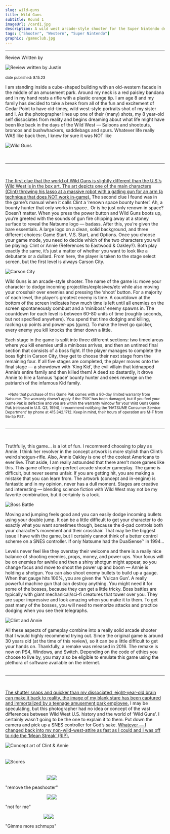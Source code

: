 ```yaml
---
slug: wild-guns
title: Wild Guns
subtitle: Round 1
imageUrl: /card1.jpg
description: A wild west arcade-style shooter for the Super Nintendo developed by Natsume
tags: ["Shooter", "Western", "Super Nintendo"]
graphic: /gameclub.jpg
--- 
```

---
Review Written by
<div class="reviewimg"><img src="/reviews/reviewjustin.png"
alt="Review written by Justin" /> </div><br>
<sub>date published: 8.15.23</sub>

I am standing inside a cube-shaped building with an old-western facade in the middle of an amusement park. Around my neck is a red paisley bandana and in my hand rests a rifle with a plastic orange tip. I am age 8 and my family has decided to take a break from all of the fun and excitement of Cedar Point to have old-timey, wild west-style portraits shot of my sister and I. As the photographer lines up one of their (many) shots, my 8 year-old self dissociates from reality and begins dreaming about what life might have been like back in the days of the Wild West — Saloons and shootouts, broncos and bushwhackers, saddlebags and spurs. Whatever life really WAS like back then, I knew for sure it was NOT like
<div class="reviewlogo"><img src="/reviews/wildguns/logo.png"
alt="Wild Guns"/></div><br><br />

---
<br>

[The first clue that the world of Wild Guns is slightly different than the U.S.’s Wild West is in the box art. The art depicts one of the main characters (Clint) throwing his lasso at a massive robot with a gatling gun for an arm (a technique that does NOT work in-game).](/reviews/wildguns/wildgunsboxart.jpg) The second clue I found was in the game’s manual when it calls Clint a ‘renown space bounty hunter’. Ah, a bounty hunter that only works in space.. Or is he just only renown in space? Doesn’t matter. When you press the power button and Wild Guns boots up, you’re greeted with the sounds of gun fire chipping away at a stoney surface to reveal the Natsume logo — badass. After this, you’re given the bare essentials. A large logo on a clean, solid background, and three different choices: Game Start, V.S. Start, and Options. Once you choose your game mode, you need to decide which of the two characters you will be playing: Clint or Annie (References to Eastwood & Oakley?). Both play exactly the same, it’s just a matter of whether you want to look like a debutante or a dullard. From here, the player is taken to the stage select screen, but the first level is always Carson City.
<div class="reviewsplit"><img src="/reviews/wildguns/carsoncity.jpg"
alt="Carson City" /><div>

Wild Guns is an arcade-style shooter. The name of the game is: move your character to dodge incoming projectiles/explosives/etc while also moving your crosshair over enemies and pressing the ‘shoot’ button. For a majority of each level, the player’s greatest enemy is time. A countdown at the bottom of the screen indicates how much time is left until all enemies on the screen spontaneously combust and a ‘miniboss’ enemy spawns in. The countdown for each level is between 60-80 units of time (roughly seconds, but not specified anywhere). You spend that time dodging and killing, racking up points and power-ups (guns). To make the level go quicker, every enemy you kill knocks the timer down a little.

Each stage in the game is split into three different sections: two timed areas where you kill enemies until a miniboss arrives, and then an untimed final section that consists of a boss fight. If the player manages to complete the boss fight in Carson City, they get to choose their next stage from the remaining four. If all five stages are completed, the player moves onto the final stage — a showdown with ‘King Kid’, the evil villain that kidnapped Annie’s entire family and then killed them! A deed so dastardly, it drove Annie to hire a famous ‘space’ bounty hunter and seek revenge on the patriarch of the infamous Kid family.

&nbsp; <sub>*Note that purchase of this Game Pak comes with a 90-day limited warranty from Natsume. The warranty doesn’t apply if the ‘PAK’ has been damaged, but if you feel your Game Pak is defective and you are within the warranty window for your Wild Guns Game Pak (released in U.S. Q3, 1994), I recommend notifying the ‘NATSUME Consumer Service Department’ by phone at 415.342.1712. Keep in mind, their hours of operation are M-F from 9a-5p PST.</sub><br><br />

---
<br>


Truthfully, this game… is a lot of fun. I recommend choosing to play as Annie. I think her revolver in the concept artwork is more stylish than Clint’s weird shotgun-rifle. Also, Annie Oakley is one of the coolest Americans to ever live. That aside, I am really astounded that there aren’t more games like this. This game offers nigh-perfect arcade shooter gameplay. The game is difficult, but never seems unfair. If you are getting hit, you are making a mistake that you can learn from. The artwork (concept and in-engine) is fantastic and in my opinion, never has a dull moment. Stages are creative and interesting — blending science fiction with Wild West may not be my favorite combination, but it certainly is a look.
<div class="reviewsplit"><img src="/reviews/wildguns/spiderfight.jpg"
alt="Boss Battle" /><div>

Moving and jumping feels good and you can easily dodge incoming bullets using your double jump. It can be a little difficult to get your character to do exactly what you want sometimes though, because the d-pad controls both your character’s movement and their crosshair. That may be the biggest issue I have with the game, but I certainly cannot think of a better control scheme on a SNES controller. If only Natsume had the DualSense™ in 1994…

Levels never feel like they overstay their welcome and there is a really nice balance of shooting enemies, props, money, and power ups. Your focus will be on enemies for awhile and then a shiny shotgun might appear, so you change focus and move to shoot the power up and boom — Annie is holding a shotgun. You can also shoot enemy bullets to build up a gauge. When that gauge hits 100%, you are given the ‘Vulcan Gun’. A really powerful machine gun that can destroy anything. You might need it for some of the bosses, because they can get a little tricky. Boss battles are typically with giant mechanical/sci-fi creatures that tower over you. They are super impressive and look amazing when you make it to them. To get past many of the bosses, you will need to memorize attacks and practice dodging when you see their telegraphs.
<div class="reviewsplit"><img src="/reviews/wildguns/clintannie.jpg"
alt="Clint and Annie" /><div>

All these aspects of gameplay combine into a really solid arcade shooter that I would highly recommend trying out. Since the original game is around 30 years old (at the time of this review), so it can be a little difficult to get your hands on. Thankfully, a remake was released in 2016. The remake is now on PS4, Windows, and Switch. Depending on the code of ethics you choose to live by, you may also be eligible to emulate this game using the plethora of software available on the internet.<br><br />

---
<br>


[The shutter snaps and quicker than my dissociated, eight-year-old brain can make it back to reality, the image of my blank stare has been captured and immortalized by a teenage amusement park employee.](/reviews/wildguns/westernjb.jpg) I may be speculating, but this photographer had no idea or concept of the vast differences between Wild West U.S. history and the world of ‘Wild Guns’. I certainly wasn’t going to be the one to explain it to them. Put down the camera and pick up a SNES controller for God’s sake. [Whatever — I changed back into my non-wild-west-attire as fast as I could and I was off to ride the ‘Mean Streak’ (RIP).](/reviews/wildguns/meanstreak.jpg)

<div class="reviewsplit"><img src="/reviews/wildguns/conceptart.png"
alt="Concept art of Clint & Annie" /><div>

<br>
<br>

<div class="reviewsplit"><img src="/reviews/scores/scoresoutline.png"
alt="Scores" /><div>

<br>
<br>
<div class="scores" style=" width: 100%;">
     
<div class="stars"><img src="/reviews/reviewjustin.png" style="margin-left: 26%;"><img src="/reviews/scores/4star.png"><p>"remove the peashooter"</p></div>

<div class="cstars"><img src="/reviews/reviewcullen.png" style="margin-left: 26%;"><img src="/reviews/scores/2star.png"><p>"not for me"</p></div>

<div class="pstars"><img src="/reviews/reviewpatrick.png" style="margin-left: 24%;"><img src="/reviews/scores/4star.png"><p>"Gimme more schmups"</p></div>

</div>

